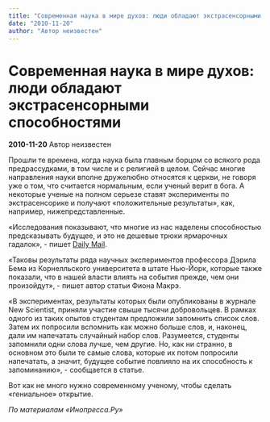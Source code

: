 ```yaml
---
title: "Современная наука в мире духов: люди обладают экстрасенсорными способностями"
date: "2010-11-20"
author: "Автор неизвестен"
---
```


# Современная наука в мире духов: люди обладают экстрасенсорными способностями

**2010-11-20** Автор неизвестен

Прошли те времена, когда наука была главным борцом со всякого рода предрассудками, в том числе и с религией в целом. Сейчас многие направления науки вполне дружелюбно относятся к церкви, не говоря уже о том, что считается нормальным, если ученый верит в бога. А некоторые ученые на полном серьезе ставят эксперименты по экстрасенсорике и получают «положительные результаты», как, например, нижепредставленные.

«Исследования показывают, что многие из нас наделены способностью предсказывать будущее, и это не дешевые трюки ярмарочных гадалок», - пишет [Daily Mail](http://www.dailymail.co.uk/sciencetech/article-1330596/Humans-psychic-powers-New-study-proves-future.html).

«Таковы результаты ряда научных экспериментов профессора Дэрила Бема из Корнелльского университета в штате Нью-Йорк, которые также показали, что в нашей власти влиять на события прежде, чем они произойдут», - пишет автор статьи Фиона Макрэ.

«В экспериментах, результаты которых были опубликованы в журнале New Scientist, приняли участие свыше тысячи добровольцев. В рамках одного из таких опытов студентам предложили запомнить список слов. Затем их попросили вспомнить как можно больше слов, и, наконец, дали им напечатать случайный набор слов. Разумеется, студенты запомнили одни слова лучше, чем другие. Но, как ни странно, в основном это были те самые слова, которые их потом попросили напечатать, а значит, будущее событие повлияло на их способность к запоминанию», - сообщается в статье.

Вот как не много нужно современному ученому, чтобы сделать «гениальное» открытие.

*По материалам «Инопресса.Ру»*
